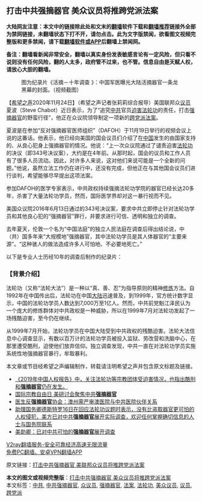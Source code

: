  <h2>打击中共强摘器官 美众议员将推跨党派法案</h2> <p class="notice"><b>大陆网友注意：本文中的链接除此处和文末的<a href="https://github.com/bannedbook/fanqiang" >翻墙</a>软件下载和<a href="https://github.com/killgcd/justmysocks/blob/master/README.md">翻墙推荐</a>链接外全部为禁网链接，未翻墙状态下打不开，请勿点击。此为文字版禁闻，欲看图文视频完整版和更多禁闻，请下载<a href="https://github.com/bannedbook/fanqiang">翻墙软件或APP</a>后翻墙上禁闻网。</p><p>备注：翻墙看新闻非常安全，翻墙以真实身份发表敏感言论有一定风险，但只看不说则没有任何风险，翻的人太多，政府管不过来，也不管。信息自由是天赋人权，请放心大胆的翻墙。</b></p>  <div class="entry"> <figure><figcaption>图为纪录片《活摘－十年调查 》：中国军医曝光大陆活摘器官一条龙黑幕的封面。（视频截图）</figcaption></figure> <p>【<span class='wp_keywordlink_affiliate'><a href="https://www.soundofhope.org" title="希望之声" target="_blank">希望之声</a></span>2020年11月24日】（希望之声记者张莉莉综合报导）美国联邦众<a href="https://www.bannedbook.org/bnews/tag/%e8%ae%ae%e5%91%98/" class="st_tag internal_tag" rel="tag" title="标签 议员 下的日志">议员</a>夏波（Steve Chabot）近日表示，为了“追究<a href="https://www.bannedbook.org/bnews/tag/%e4%b8%ad%e5%85%b1/" class="st_tag internal_tag" rel="tag" title="标签 中共 下的日志">中共</a>官员<span class='wp_keywordlink'><a href="https://www.bannedbook.org/forum11/topic278.html" title="评江泽民与中共相互利用迫害法轮功" target="_blank">迫害法轮功</a></span>的责任，打击<a href="https://www.bannedbook.org/bnews/tag/%e5%bc%ba%e6%91%98%e5%99%a8%e5%ae%98/" class="st_tag internal_tag" rel="tag" title="标签 强摘器官 下的日志">强摘器官</a>的野蛮行径”，他正在众议院领导制定一项新的<a href="https://www.bannedbook.org/bnews/tag/%E8%B7%A8%E5%85%9A%E6%B4%BE/" class="st_tag internal_tag" rel="tag" title="标签 跨党派 下的日志">跨党派</a><a href="https://www.bannedbook.org/bnews/tag/%E6%B3%95%E6%A1%88/" class="st_tag internal_tag" rel="tag" title="标签 法案 下的日志">法案</a>。</p> <p>夏波是在参加“反对强摘器官医师组织”（DAFOH）于11月19日举行的视频会议上说的这番话。他表示，他已经向美国的国会议员们介绍了在<span class='wp_keywordlink_affiliate'><a href="https://www.bannedbook.org/" title="中国" target="_blank">中国</a></span>发生的由国家支持的、从良心犯身上强摘器官的情况。他说：“上一次众议院通过了谴责迫害<a href="https://www.bannedbook.org/bnews/tag/%e6%b3%95%e8%bd%ae%e5%8a%9f/" class="st_tag internal_tag" rel="tag" title="标签 法轮功 下的日志">法轮功</a>的决议（即343号决议案），大约是在4年前。从那时起，国会的议员和工作人员有了很多人员流动。因此，对许多人来说，这对他们来说可能是一个全新的问题。”他说，虽然立法工作仍在进行中，还没有完成，但他正在与其他国会议员们进行谈判，希望能够尽早提出这项法案。</p>  <p>参加DAFOH的医学专家表示，中共政权持续强摘法轮功学院的器官已经长达20多年，杀害了大量法轮功学员，然而，国际医学界却对这一暴行视而不见。</p> <p>美国众议院2016年6月13日通过的343号决议案，要求中共立即停止针对法轮功学员和其他良心犯的“强摘器官”罪行，并要求进行可信、透明和独立的调查。</p>  <p>去年夏天，伦敦一个名为“中国法庭”的独立人民法庭在调查后得出结论说，中（共）国多年来“大规模地”强摘器官，其中法轮功学员是其人体器官的“主要来源”。“这种骇人的做法造成许多人可怕地、不必要地死亡。”</p> <p>以下是专业人士历经10年的调查后制作的纪录片：</p>  <p></p> <h3>【背景介绍】</h3> <p>法轮功（又称“法轮大法”）是一种以“真、善、忍”为指导原则的精神<span class='wp_keywordlink'><a href="https://www.qi-gong.me/" title="气功修炼网" target="_blank">修炼</a></span>方法。自1992年在中国传出后，法轮功在中国<span class='wp_keywordlink_affiliate'><a href="https://www.bannedbook.org/" title="大陆" target="_blank">大陆</a></span>迅速普及，到1999年，官方统计数字显示，中国的法轮功学员人数达到7,000万至1亿人。然而，中共前党魁江泽民认为一个庞大的修炼群体对中共政权是一种威胁，所以在1999年7月对法轮功发起了一场残酷迫害，至今仍在继续。</p>  <p>从1999年7月开始，法轮功学员在中国大陆受到中共政权的残酷迫害。法轮大法信息中心调查显示，有数以百万计的法轮功学员被投入监狱、劳改营和洗脑中心，在那里遭受酷刑，迫使他们放弃信仰。独立调查发现，中共一直在对法轮功学员实施系统性地强摘器官暴行，牟取暴利。</p> <p>本文章或节目经希望之声编辑制作，转载请注明希望之声并包含原文标题及链接。</p> <ul class='op-related-articles' title='相关阅读'> <li><a href='https://www.bannedbook.org/bnews/bannedvideo/20201103/1425064.html' target='_blank'>《2019年中国人权报告》中，关注法轮功等宗教团体受迫害情况，也指出酷刑和<b>强摘器官</b>仍在发生。</a></li> <li><a href='https://www.bannedbook.org/bnews/bannedvideo/20201028/1421356.html' target='_blank'>国际宗教自由日 美研讨会聚焦中共<b>强摘器官</b></a></li> <li><a href='https://www.bannedbook.org/bnews/comments/20201027/1421233.html' target='_blank'>医生反<b>强摘器官</b>协会：澳州需严审澳医院与中共医院伙伴关系</a></li> <li><a href='https://www.bannedbook.org/bnews/bannedvideo/20201020/1417267.html' target='_blank'>助理国务卿德斯特罗16日在回应法轮功议题时表示，没有比盗取器官更可怕的人权侵犯，美方已对中共<b>强摘器官</b>展开实际调查，欢迎任何掌握确切信息的人士与国务院联系</a></li> <li><a href='https://www.bannedbook.org/bnews/comments/20201019/1416578.html' target='_blank'>美助卿：已对中共可怕的<b>强摘器官</b>展开调查</a></li> </ul> <p class="texttj"> <a href="https://www.bannedbook.org/forum23/topic22702.html" target="_blank">V2ray翻墙服务-安全可靠经济高速无限流量</a><br/> <a href="https://github.com/bannedbook/fanqiang/wiki/%E7%A6%81%E9%97%BB%E7%BD%91%E5%AE%89%E5%8D%93%E7%BF%BB%E5%A2%99%E6%96%B0%E9%97%BBAPP" target="_blank">免费PC翻墙、安卓VPN翻墙APP</a></p><p>原文链接：<a class="src_link"  href="https://www.soundofhope.org/post/446467" target="_blank">打击中共强摘器官 美联邦众议员将推跨党派法案</a></p><a name='sharetosocial'></a>       <div><b>本文的图文或视频完整版</b>：<a href='https://www.bannedbook.org/bnews/comments/20201125/1436558.html'>打击中共强摘器官 美众议员将推跨党派法案</a></div>  </div><!--END ENTRY--> <div class="postfooter"> <div>本文标签：<a href="https://www.bannedbook.org/bnews/tag/%e4%b8%ad%e5%85%b1/" rel="tag">中共</a>, <a href="https://www.bannedbook.org/bnews/tag/%e4%b8%ad%e5%85%b1%e5%bc%ba%e6%91%98%e5%99%a8%e5%ae%98/" rel="tag">中共强摘器官</a>, <a href="https://www.bannedbook.org/bnews/tag/%E4%BC%97%E8%AE%AE%E5%91%98/" rel="tag">众议员</a>, <a href="https://www.bannedbook.org/bnews/tag/%e5%bc%ba%e6%91%98%e5%99%a8%e5%ae%98/" rel="tag">强摘器官</a>, <a href="https://www.bannedbook.org/bnews/tag/%E6%B3%95%E6%A1%88/" rel="tag">法案</a>, <a href="https://www.bannedbook.org/bnews/tag/%e6%b3%95%e8%bd%ae%e5%8a%9f/" rel="tag">法轮功</a>, <a href="https://www.bannedbook.org/bnews/tag/%E7%BE%8E%E4%BC%97%E8%AE%AE%E5%91%98/" rel="tag">美众议员</a>, <a href="https://www.bannedbook.org/bnews/tag/%e8%ae%ae%e5%91%98/" rel="tag">议员</a>, <a href="https://www.bannedbook.org/bnews/tag/%E8%B7%A8%E5%85%9A%E6%B4%BE/" rel="tag">跨党派</a></div>  </div><!--END POSTFOOTER--> 
